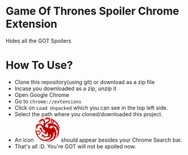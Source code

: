 # Game Of Thrones Spoiler Chrome Extension
Hides all the GOT Spoilers

# How To Use?
- Clone this repository(using git) or download as a zip file
- Incase you downloaded as a zip, unzip it
- Open Google Chrome
- Go to `chrome://extensions`
- Click on `Load Unpacked` which you can see in the top left side.
- Select the path where you cloned/downloaded this project.
- An icon <img src="off.png" alt="🐺" width="64"/> should appear besides your Chrome Search bar.
- That's all :D. You're GOT will not be spoiled now.
